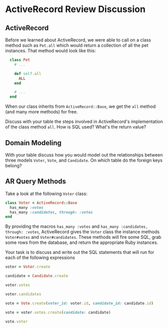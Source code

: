 # ActiveRecord Review Discussion

## ActiveRecord

Before we learned about ActiveRecord, we were able to call on a class method such as `Pet.all` which would return a collection of all the pet instances. That method would look like this:

```ruby
  class Pet
    # ...

    def self.all
      ALL
    end

    # ...
  end
```

When our class inherits from `ActiveRecord::Base`, we get the `all` method (and many more methods) for free.

Discuss with your table the steps involved in ActiveRecord's implementation of the class method `all`.  How is SQL used? What's the return value?

## Domain Modeling

With your table discuss how you would model out the relationships between three models `Voter`, `Vote`, and `Candidate`.  On which table do the foreign keys belong?

## AR Query Methods

Take a look at the following `Voter` class:

```ruby
class Voter < ActiveRecord::Base
  has_many :votes
  has_many :candidates, through: :votes
end
```

By providing the macros `has_many :votes` and `has_many :candidates, through: :votes`, ActiveRecord gives the `Voter` class the instance methods `Voter#votes` and `Voter#candidates`. These methods will fire some SQL, grab some rows from the database, and return the appropriate Ruby instances.

Your task is to discuss and write out the SQL statements that will run for each of the following expressions

```ruby
voter = Voter.create

candidate = Candidate.create

voter.votes

voter.candidates

vote = Vote.create(voter_id: voter.id, candidate_id: candidate.id)

vote = voter.votes.create(candidate: candidate)

vote.voter


```
